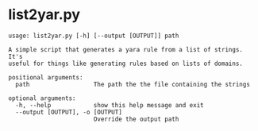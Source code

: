 list2yar.py
===========

    usage: list2yar.py [-h] [--output [OUTPUT]] path

    A simple script that generates a yara rule from a list of strings. It's
    useful for things like generating rules based on lists of domains.

    positional arguments:
      path                  The path the the file containing the strings

    optional arguments:
      -h, --help            show this help message and exit
      --output [OUTPUT], -o [OUTPUT]
                            Override the output path
